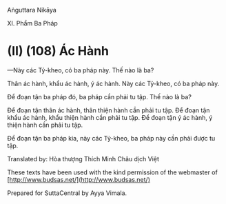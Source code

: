 Aṅguttara Nikāya

XI. Phẩm Ba Pháp

# (II) (108) Ác Hành

—Này các Tỷ-kheo, có ba pháp này. Thế nào là ba?

Thân ác hành, khẩu ác hành, ý ác hành. Này các Tỷ-kheo, có ba pháp này.

Ðể đoạn tận ba pháp đó, ba pháp cần phải tu tập. Thế nào là ba?

Ðể đoạn tận thân ác hành, thân thiện hành cần phải tu tập. Ðể đoạn tận khẩu ác hành, khẩu thiện hành cần phải tu tập. Ðể đoạn tận ý ác hành, ý thiện hành cần phải tu tập.

Ðể đoạn tận ba pháp kia, này các Tỷ-kheo, ba pháp này cần phải được tu tập.

Translated by: Hòa thượng Thích Minh Châu dịch Việt

These texts have been used with the kind permission of the webmaster of [http://www.budsas.net/](http://www.budsas.net/)

Prepared for SuttaCentral by Ayya Vimala.